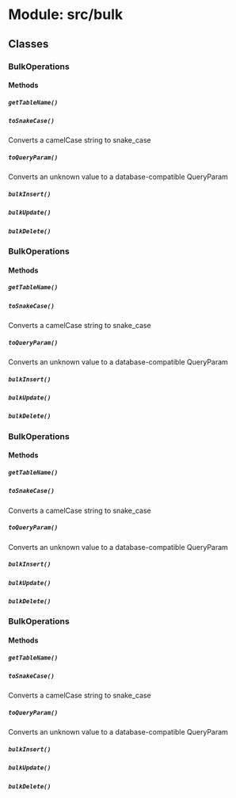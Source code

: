 # Module: src/bulk

## Classes

### BulkOperations

#### Methods

##### `getTableName()`

##### `toSnakeCase()`

Converts a camelCase string to snake_case

##### `toQueryParam()`

Converts an unknown value to a database-compatible QueryParam

##### `bulkInsert()`

##### `bulkUpdate()`

##### `bulkDelete()`


### BulkOperations

#### Methods

##### `getTableName()`

##### `toSnakeCase()`

Converts a camelCase string to snake_case

##### `toQueryParam()`

Converts an unknown value to a database-compatible QueryParam

##### `bulkInsert()`

##### `bulkUpdate()`

##### `bulkDelete()`


### BulkOperations

#### Methods

##### `getTableName()`

##### `toSnakeCase()`

Converts a camelCase string to snake_case

##### `toQueryParam()`

Converts an unknown value to a database-compatible QueryParam

##### `bulkInsert()`

##### `bulkUpdate()`

##### `bulkDelete()`


### BulkOperations

#### Methods

##### `getTableName()`

##### `toSnakeCase()`

Converts a camelCase string to snake_case

##### `toQueryParam()`

Converts an unknown value to a database-compatible QueryParam

##### `bulkInsert()`

##### `bulkUpdate()`

##### `bulkDelete()`


